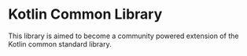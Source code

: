 # Kotlin Common Library
This library is aimed to become a community powered extension of the Kotlin common standard library. 
